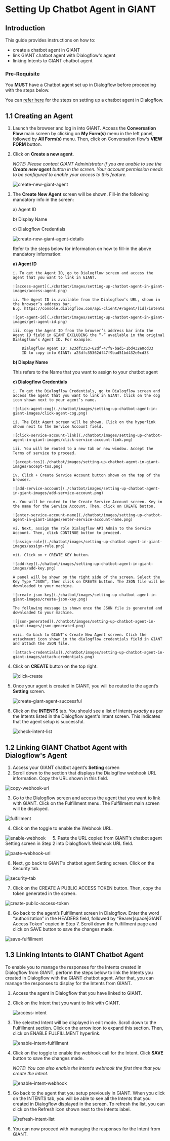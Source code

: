 # Setting Up Chatbot Agent in GIANT

## Introduction

This guide provides instructions on how to:
- create a chatbot agent in GIANT
- link GIANT chatbot agent with Dialogflow's agent
- linking Intents to GIANT chatbot agent

### Pre-Requisite
You **MUST** have a Chatbot agent set up in Dialogflow before proceeding with the steps below.


You can [refer here](./chatbot/setting-up-chatbot-agent-in-dialogflow.md) for the steps on setting up a chatbot agent in Dialogflow.

## 1.1 Creating an Agent

1.	Launch the browser and log in into GIANT. Access the **Conversation Flow** main screen by clicking on **My Form(s)** menu in the left panel, followed by **All Form(s)** menu. Then, click on Conversation flow's **VIEW FORM** button.

2.	Click on **Create a new agent**.

	*NOTE: Please contact GIANT Administrator if you are unable to see the **Create new agent** button in the screen. Your account permission needs to be configured to enable your access to this feature.*
    
    ![create-new-giant-agent](./chatbot/images/setting-up-chatbot-agent-in-giant-images/create-new-giant-agent.png)
     
3.	The **Create New Agent** screen will be shown. Fill-in the following mandatory info in the screen:

	a)	Agent ID

    b)	Display Name

	c)	Dialogflow Credentials

	![create-new-giant-agent-details](./chatbot/images/setting-up-chatbot-agent-in-giant-images/create-new-giant-agent-details.png)

	Refer to the steps below for information on how to fill-in the above mandatory information:
    
    **a) Agent ID**
    
		i. To get the Agent ID, go to Dialogflow screen and access the agent that you want to link in GIANT.
        
        ![access-agent](./chatbot/images/setting-up-chatbot-agent-in-giant-images/access-agent.png)

		ii. The Agent ID is available from the Dialogflow’s URL, shown in the browser’s address bar. 
        E.g. https://console.dialogflow.com/api-client/#/agent/[id]/intents
		
        ![get-agent-id](./chatbot/images/setting-up-chatbot-agent-in-giant-images/get-agent-id.png)

		iii. Copy the Agent ID from the browser’s address bar into the Agent ID field in GIANT EXCLUDING the “-” available in the original Dialogflow’s Agent ID. For example:

			Dialogflow Agent ID: a23dfc353-62df-47f9-bad5-1bd432e0cd33
			ID to copy into GIANT: a23dfc35362df47f9bad51bd432e0cd33
    
    **b) Display Name**
    
    This refers to the Name that you want to assign to your chatbot agent
        
    **c) Dialogflow Credentials**
    
    	i. To get the Dialogflow Credentials, go to Dialogflow screen and access the agent that you want to link in GIANT. Click on the cog icon shown next to your agent’s name.
        
        ![click-agent-cog](./chatbot/images/setting-up-chatbot-agent-in-giant-images/click-agent-cog.png)

		ii. The Edit Agent screen will be shown. Click on the hyperlink shown next to the Service Account field. 
        
        ![click-service-account-link](./chatbot/images/setting-up-chatbot-agent-in-giant-images/click-service-account-link.png)
 
		iii. You will be routed to a new tab or new window. Accept the Terms of service to proceed. 
        
        ![accept-tos](./chatbot/images/setting-up-chatbot-agent-in-giant-images/accept-tos.png)
 
		iv. Click + Create Service Account button shown on the top of the browser.
        
        ![add-service-account](./chatbot/images/setting-up-chatbot-agent-in-giant-images/add-service-account.png)

		v. You will be routed to the Create Service Account screen. Key in the name for the Service Account. Then, click on CREATE button.
        
        ![enter-service-account-name](./chatbot/images/setting-up-chatbot-agent-in-giant-images/enter-service-account-name.png)
 
		vi. Next, assign the role Dialogflow API Admin to the Service Account. Then, click CONTINUE button to proceed. 
        
        ![assign-role](./chatbot/images/setting-up-chatbot-agent-in-giant-images/assign-role.png)
 
		vii. Click on + CREATE KEY button. 
        
        ![add-key](./chatbot/images/setting-up-chatbot-agent-in-giant-images/add-key.png)
        
        A panel will be shown on the right side of the screen. Select the Key Type “JSON”, then click on CREATE button. The JSON file will be downloaded to your machine.
        
        ![create-json-key](./chatbot/images/setting-up-chatbot-agent-in-giant-images/create-json-key.png)
 
		The following message is shown once the JSON file is generated and downloaded to your machine.
        
        ![json-generated](./chatbot/images/setting-up-chatbot-agent-in-giant-images/json-generated.png) 

		viii. Go back to GIANT’s Create New Agent screen. Click the attachment icon shown in the dialogflow credentials field in GIANT and attach the JSON file.
        
        ![attach-credentials](./chatbot/images/setting-up-chatbot-agent-in-giant-images/attach-credentials.png)
    

4.	Click on **CREATE** button on the top right.

	![click-create](./chatbot/images/setting-up-chatbot-agent-in-giant-images/click-create.png)

5.	Once your agent is created in GIANT, you will be routed to the agent’s **Setting** screen.

	![create-giant-agent-successful](./chatbot/images/setting-up-chatbot-agent-in-giant-images/create-giant-agent-successful.png)
    
6. Click on the **INTENTS** tab. You should see a list of intents *exactly* as per the Intents listed in the Dialogflow agent's Intent screen. This indicates that the agent setup is successful.

	![check-intent-list](./chatbot/images/setting-up-chatbot-agent-in-giant-images/check-intent-list.png)


## 1.2 Linking GIANT Chatbot Agent with Dialogflow's Agent

1.	Access your GIANT chatbot agent’s **Setting** screen
2.	Scroll down to the section that displays the Dialogflow webhook URL information. Copy the URL shown in this field.

![copy-webhook-url](./chatbot/images/setting-up-chatbot-agent-in-giant-images/copy-webhook-url.png)
 
3.	Go to the Dialogflow screen and access the agent that you want to link with GIANT.
Click on the Fulfillment menu. The Fulfillment main screen will be displayed.

![fulfillment](./chatbot/images/setting-up-chatbot-agent-in-giant-images/fulfillment.png)

4.	Click on the toggle to enable the Webhook URL.

![enable-webhook](./chatbot/images/setting-up-chatbot-agent-in-giant-images/enable-webhook.png)
 
5.	Paste the URL copied from GIANT’s chatbot agent Setting screen in Step 2 into Dialogflow’s Webhook URL field.
 
![paste-webhook-url](./chatbot/images/setting-up-chatbot-agent-in-giant-images/paste-webhook-url.png)
 
6.	Next, go back to GIANT’s chatbot agent Setting screen. Click on the Security tab.

![security-tab](./chatbot/images/setting-up-chatbot-agent-in-giant-images/security-tab.png)

7.	Click on the CREATE A PUBLIC ACCESS TOKEN button. Then, copy the token generated in the screen.

![create-public-access-token](./chatbot/images/setting-up-chatbot-agent-in-giant-images/create-public-access-token.png)

8.	Go back to the agent’s Fulfillment screen in Dialogflow. Enter the word “authorization” in the HEADERS field, followed by “Bearer[space]GIANT Access Token” copied in Step 7. Scroll down the Fulfillment page and click on SAVE button to save the changes made.

![save-fulfillment](./chatbot/images/setting-up-chatbot-agent-in-giant-images/save-fulfillment.png)


## 1.3 Linking Intents to GIANT Chatbot Agent

To enable you to manage the responses for the Intents created in Dialogflow from GIANT, perform the steps below to link the Intents you created in Dialogflow with the GIANT chatbot agent. After that, you can manage the responses to display for the Intents from GIANT.

1.	Access the agent in Dialogflow that you have linked to GIANT.
2.	Click on the Intent that you want to link with GIANT.

	![access-intent](./chatbot/images/setting-up-chatbot-agent-in-giant-images/access-intent.png)
 
3.	The selected Intent will be displayed in edit mode. Scroll down to the Fulfillment section. Click on the arrow icon to expand this section. Then, click on ENABLE FULFILLMENT hyperlink.

	![enable-intent-fulfillment](./chatbot/images/setting-up-chatbot-agent-in-giant-images/enable-intent-fulfillment.png)

4.	Click on the toggle to enable the webhook call for the Intent. Click **SAVE** button to save the changes made. 

    *NOTE: You can also enable the intent’s webhook the first time that you create the intent.*
    
	![enable-intent-webhook](./chatbot/images/setting-up-chatbot-agent-in-giant-images/enable-intent-webhook.png)
 
5.	Go back to the agent that you setup previously in GIANT. When you click on the INTENTS tab, you will be able to see all the Intents that you created in Dialogflow displayed in the screen. To refresh the list, you can click on the Refresh icon shown next to the Intents label.

	![refresh-intent-list](./chatbot/images/setting-up-chatbot-agent-in-giant-images/refresh-intent-list.png)

6.	You can now proceed with managing the responses for the Intent from GIANT.